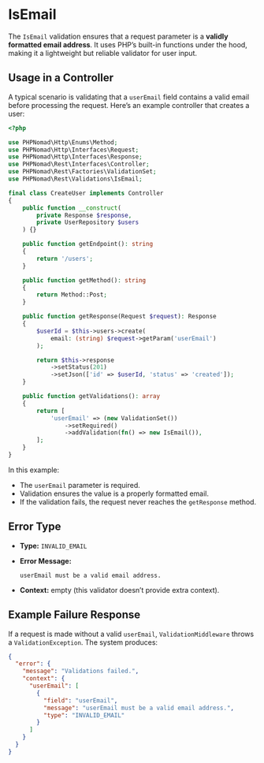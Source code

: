 # IsEmail

The `IsEmail` validation ensures that a request parameter is a **validly formatted email address**. It uses PHP’s
built-in functions under the hood, making it a lightweight but reliable validator for user input.

## Usage in a Controller

A typical scenario is validating that a `userEmail` field contains a valid email before processing the request. Here’s
an example controller that creates a user:

```php
<?php

use PHPNomad\Http\Enums\Method;
use PHPNomad\Http\Interfaces\Request;
use PHPNomad\Http\Interfaces\Response;
use PHPNomad\Rest\Interfaces\Controller;
use PHPNomad\Rest\Factories\ValidationSet;
use PHPNomad\Rest\Validations\IsEmail;

final class CreateUser implements Controller
{
    public function __construct(
        private Response $response,
        private UserRepository $users
    ) {}

    public function getEndpoint(): string
    {
        return '/users';
    }

    public function getMethod(): string
    {
        return Method::Post;
    }

    public function getResponse(Request $request): Response
    {
        $userId = $this->users->create(
            email: (string) $request->getParam('userEmail')
        );

        return $this->response
            ->setStatus(201)
            ->setJson(['id' => $userId, 'status' => 'created']);
    }

    public function getValidations(): array
    {
        return [
            'userEmail' => (new ValidationSet())
                ->setRequired()
                ->addValidation(fn() => new IsEmail()),
        ];
    }
}
```

In this example:

* The `userEmail` parameter is required.
* Validation ensures the value is a properly formatted email.
* If the validation fails, the request never reaches the `getResponse` method.

## Error Type

* **Type:** `INVALID_EMAIL`
* **Error Message:**

  ```
  userEmail must be a valid email address.
  ```
* **Context:** empty (this validator doesn’t provide extra context).

## Example Failure Response

If a request is made without a valid `userEmail`, `ValidationMiddleware` throws a `ValidationException`. The system
produces:

```json
{
  "error": {
    "message": "Validations failed.",
    "context": {
      "userEmail": [
        {
          "field": "userEmail",
          "message": "userEmail must be a valid email address.",
          "type": "INVALID_EMAIL"
        }
      ]
    }
  }
}
```
